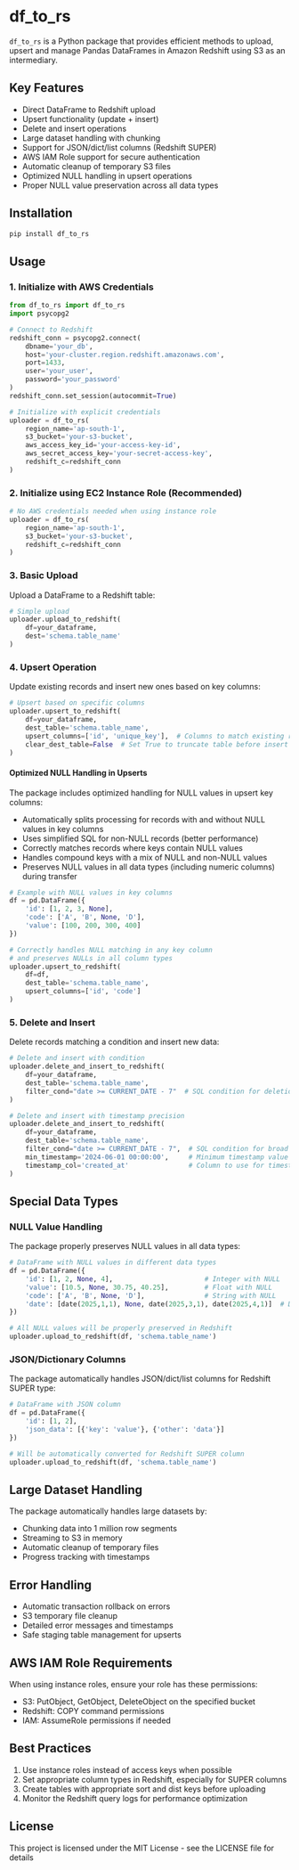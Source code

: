 # df_to_rs

`df_to_rs` is a Python package that provides efficient methods to upload, upsert and manage Pandas DataFrames in Amazon Redshift using S3 as an intermediary.

## Key Features

- Direct DataFrame to Redshift upload
- Upsert functionality (update + insert)
- Delete and insert operations
- Large dataset handling with chunking
- Support for JSON/dict/list columns (Redshift SUPER)
- AWS IAM Role support for secure authentication
- Automatic cleanup of temporary S3 files
- Optimized NULL handling in upsert operations
- Proper NULL value preservation across all data types

## Installation

```bash
pip install df_to_rs
```

## Usage

### 1. Initialize with AWS Credentials

```python
from df_to_rs import df_to_rs
import psycopg2

# Connect to Redshift
redshift_conn = psycopg2.connect(
    dbname='your_db',
    host='your-cluster.region.redshift.amazonaws.com',
    port=1433,
    user='your_user',
    password='your_password'
)
redshift_conn.set_session(autocommit=True)

# Initialize with explicit credentials
uploader = df_to_rs(
    region_name='ap-south-1',
    s3_bucket='your-s3-bucket',
    aws_access_key_id='your-access-key-id',
    aws_secret_access_key='your-secret-access-key',
    redshift_c=redshift_conn
)
```

### 2. Initialize using EC2 Instance Role (Recommended)

```python
# No AWS credentials needed when using instance role
uploader = df_to_rs(
    region_name='ap-south-1',
    s3_bucket='your-s3-bucket',
    redshift_c=redshift_conn
)
```

### 3. Basic Upload

Upload a DataFrame to a Redshift table:

```python
# Simple upload
uploader.upload_to_redshift(
    df=your_dataframe,
    dest='schema.table_name'
)
```

### 4. Upsert Operation

Update existing records and insert new ones based on key columns:

```python
# Upsert based on specific columns
uploader.upsert_to_redshift(
    df=your_dataframe,
    dest_table='schema.table_name',
    upsert_columns=['id', 'unique_key'],  # Columns to match existing records
    clear_dest_table=False  # Set True to truncate table before insert
)
```

#### Optimized NULL Handling in Upserts

The package includes optimized handling for NULL values in upsert key columns:

- Automatically splits processing for records with and without NULL values in key columns
- Uses simplified SQL for non-NULL records (better performance)
- Correctly matches records where keys contain NULL values
- Handles compound keys with a mix of NULL and non-NULL values
- Preserves NULL values in all data types (including numeric columns) during transfer

```python
# Example with NULL values in key columns
df = pd.DataFrame({
    'id': [1, 2, 3, None],
    'code': ['A', 'B', None, 'D'],
    'value': [100, 200, 300, 400]
})

# Correctly handles NULL matching in any key column
# and preserves NULLs in all column types
uploader.upsert_to_redshift(
    df=df,
    dest_table='schema.table_name',
    upsert_columns=['id', 'code']
)
```

### 5. Delete and Insert

Delete records matching a condition and insert new data:

```python
# Delete and insert with condition
uploader.delete_and_insert_to_redshift(
    df=your_dataframe,
    dest_table='schema.table_name',
    filter_cond="date >= CURRENT_DATE - 7"  # SQL condition for deletion
)

# Delete and insert with timestamp precision
uploader.delete_and_insert_to_redshift(
    df=your_dataframe,
    dest_table='schema.table_name',
    filter_cond="date >= CURRENT_DATE - 7",  # SQL condition for broad deletion
    min_timestamp='2024-06-01 00:00:00',     # Minimum timestamp value from DataFrame
    timestamp_col='created_at'               # Column to use for timestamp filtering
)
```

## Special Data Types

### NULL Value Handling

The package properly preserves NULL values in all data types:

```python
# DataFrame with NULL values in different data types
df = pd.DataFrame({
    'id': [1, 2, None, 4],                       # Integer with NULL
    'value': [10.5, None, 30.75, 40.25],         # Float with NULL
    'code': ['A', 'B', None, 'D'],               # String with NULL
    'date': [date(2025,1,1), None, date(2025,3,1), date(2025,4,1)]  # Date with NULL
})

# All NULL values will be properly preserved in Redshift
uploader.upload_to_redshift(df, 'schema.table_name')
```

### JSON/Dictionary Columns

The package automatically handles JSON/dict/list columns for Redshift SUPER type:

```python
# DataFrame with JSON column
df = pd.DataFrame({
    'id': [1, 2],
    'json_data': [{'key': 'value'}, {'other': 'data'}]
})

# Will be automatically converted for Redshift SUPER column
uploader.upload_to_redshift(df, 'schema.table_name')
```

## Large Dataset Handling

The package automatically handles large datasets by:

- Chunking data into 1 million row segments
- Streaming to S3 in memory
- Automatic cleanup of temporary files
- Progress tracking with timestamps

## Error Handling

- Automatic transaction rollback on errors
- S3 temporary file cleanup
- Detailed error messages and timestamps
- Safe staging table management for upserts

## AWS IAM Role Requirements

When using instance roles, ensure your role has these permissions:

- S3: PutObject, GetObject, DeleteObject on the specified bucket
- Redshift: COPY command permissions
- IAM: AssumeRole permissions if needed

## Best Practices

1. Use instance roles instead of access keys when possible
2. Set appropriate column types in Redshift, especially for SUPER columns
3. Create tables with appropriate sort and dist keys before uploading
4. Monitor the Redshift query logs for performance optimization

## License

This project is licensed under the MIT License - see the LICENSE file for details